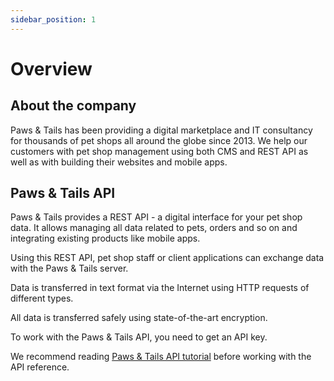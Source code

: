 ```yaml
---
sidebar_position: 1
---
```


# Overview

## About the company

Paws & Tails has been providing a digital marketplace and IT consultancy for thousands of pet shops all around the globe since 2013.
We help our customers with pet shop management using both CMS and REST API as well as with building their websites and mobile apps.

## Paws & Tails API

Paws & Tails provides a REST API - a digital interface for your pet shop data. It allows managing all data related to pets, orders and so on and integrating existing products like mobile apps.

Using this REST API, pet shop staff or client applications can exchange data with the Paws & Tails server.

Data is transferred in text format via the Internet using HTTP requests of different types.

All data is transferred safely using state-of-the-art encryption.

To work with the Paws & Tails API, you need to get an API key.

We recommend reading [Paws & Tails API tutorial](userguide.md) before working with the API reference.
